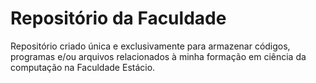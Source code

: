 # Repositório da Faculdade
Repositório criado única e exclusivamente para armazenar códigos, programas e/ou arquivos relacionados à minha formação em ciência da computação na Faculdade Estácio. 
